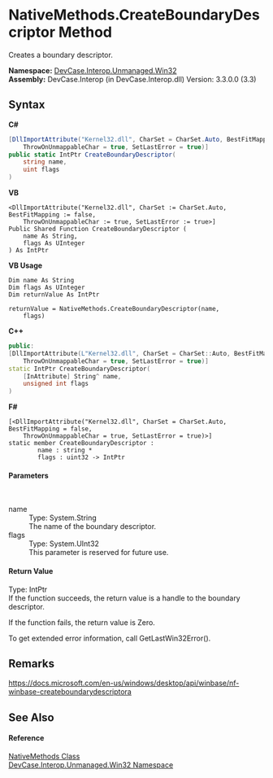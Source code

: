 # NativeMethods.CreateBoundaryDescriptor Method 
 

Creates a boundary descriptor.

**Namespace:**&nbsp;<a href="N_DevCase_Interop_Unmanaged_Win32">DevCase.Interop.Unmanaged.Win32</a><br />**Assembly:**&nbsp;DevCase.Interop (in DevCase.Interop.dll) Version: 3.3.0.0 (3.3)

## Syntax

**C#**<br />
``` C#
[DllImportAttribute("Kernel32.dll", CharSet = CharSet.Auto, BestFitMapping = false, 
	ThrowOnUnmappableChar = true, SetLastError = true)]
public static IntPtr CreateBoundaryDescriptor(
	string name,
	uint flags
)
```

**VB**<br />
``` VB
<DllImportAttribute("Kernel32.dll", CharSet := CharSet.Auto, BestFitMapping := false, 
	ThrowOnUnmappableChar := true, SetLastError := true>]
Public Shared Function CreateBoundaryDescriptor ( 
	name As String,
	flags As UInteger
) As IntPtr
```

**VB Usage**<br />
``` VB Usage
Dim name As String
Dim flags As UInteger
Dim returnValue As IntPtr

returnValue = NativeMethods.CreateBoundaryDescriptor(name, 
	flags)
```

**C++**<br />
``` C++
public:
[DllImportAttribute(L"Kernel32.dll", CharSet = CharSet::Auto, BestFitMapping = false, 
	ThrowOnUnmappableChar = true, SetLastError = true)]
static IntPtr CreateBoundaryDescriptor(
	[InAttribute] String^ name, 
	unsigned int flags
)
```

**F#**<br />
``` F#
[<DllImportAttribute("Kernel32.dll", CharSet = CharSet.Auto, BestFitMapping = false, 
	ThrowOnUnmappableChar = true, SetLastError = true)>]
static member CreateBoundaryDescriptor : 
        name : string * 
        flags : uint32 -> IntPtr 

```


#### Parameters
&nbsp;<dl><dt>name</dt><dd>Type: System.String<br />The name of the boundary descriptor.</dd><dt>flags</dt><dd>Type: System.UInt32<br />This parameter is reserved for future use.</dd></dl>

#### Return Value
Type: IntPtr<br />If the function succeeds, the return value is a handle to the boundary descriptor. 

 If the function fails, the return value is Zero. 

 To get extended error information, call GetLastWin32Error().

## Remarks
<a href="https://docs.microsoft.com/en-us/windows/desktop/api/winbase/nf-winbase-createboundarydescriptora" target="_blank">https://docs.microsoft.com/en-us/windows/desktop/api/winbase/nf-winbase-createboundarydescriptora</a>

## See Also


#### Reference
<a href="T_DevCase_Interop_Unmanaged_Win32_NativeMethods">NativeMethods Class</a><br /><a href="N_DevCase_Interop_Unmanaged_Win32">DevCase.Interop.Unmanaged.Win32 Namespace</a><br />